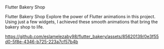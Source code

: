 Flutter Bakery Shop

Flutter Bakery Shop
Explore the power of Flutter animations in this project. Using just a few widgets, 
I achieved these smooth animations that bring the bakery shop to life.


https://github.com/eslamelezaby98/flutter_bakery/assets/85620139/0e3f55d0-5f8e-4346-b725-223a7cf57b4b


